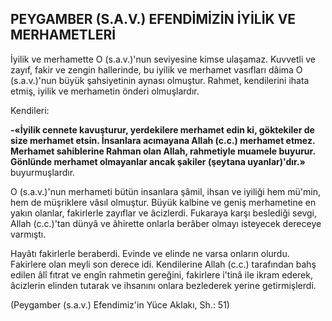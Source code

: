 ## PEYGAMBER (S.A.V.) EFENDİMİZİN İYİLİK VE MERHAMETLERİ

İyilik ve merhamette O (s.a.v.)'nun seviyesi­ne kimse ulaşamaz. Kuvvetli ve zayıf, fakir ve zengin hallerinde, bu iyilik ve merhamet vasıf­ları dâima O (s.a.v.)'nun büyük şahsiyetinin ay­nası olmuştur. Rahmet, kendilerini ihata etmiş, iyilik ve merhametin önderi olmuşlardır.

Kendileri:

**-«İyilik cennete kavuşturur, yerdekilere merhamet edin ki, göktekiler de size merhamet etsin. İnsanlara acımayana Allah (c.c.) merha­met etmez. Merhamet sahiblerine Rahman olan Allah, rahmetiyle muamele buyurur. Gönlünde merhamet olmayanlar ancak şakiler (şeytana uyanlar)'dır.»** buyurmuşlardır.

O (s.a.v.)'nun merhameti bütün insanlara şâmil, ihsan ve iyiliği hem mü'min, hem de müşriklere vâsıl olmuştur. Büyük kalbine ve geniş merhametine en yakın olanlar, fakirlerle zayıf­lar ve âcizlerdi. Fukaraya karşı beslediği sevgi, Allah (c.c.)'tan dünyâ ve âhirette onlarla berâber olmayı isteyecek dereceye varmıştı.

Hayâtı fakirlerle beraberdi. Evinde ve elin­de ne varsa onların olurdu. Fakirlere olan mey­li son derece idi. Kendilerine Allah (c.c.) tara­fından bahş edilen âlî fıtrat ve engîn rahmetin gereğini, fakirlere i'tinâ ile ikram ederek, âciz­lerin elinden tutarak ve ihsanını onlara bezlederek yerine getirmişlerdi.

(Peygamber (s.a.v.) Efendimiz'in Yüce Aklakı, Sh.: 51)
